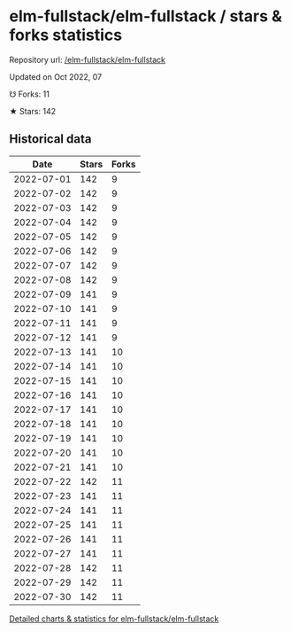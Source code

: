 # elm-fullstack/elm-fullstack / stars & forks statistics

Repository url: [/elm-fullstack/elm-fullstack](https://github.com/elm-fullstack/elm-fullstack)

Updated on Oct 2022, 07

☋ Forks: 11

★ Stars: 142

## Historical data
| Date | Stars | Forks |
|------|-------|-------|
| 2022-07-01 | 142 | 9 | 
| 2022-07-02 | 142 | 9 | 
| 2022-07-03 | 142 | 9 | 
| 2022-07-04 | 142 | 9 | 
| 2022-07-05 | 142 | 9 | 
| 2022-07-06 | 142 | 9 | 
| 2022-07-07 | 142 | 9 | 
| 2022-07-08 | 142 | 9 | 
| 2022-07-09 | 141 | 9 | 
| 2022-07-10 | 141 | 9 | 
| 2022-07-11 | 141 | 9 | 
| 2022-07-12 | 141 | 9 | 
| 2022-07-13 | 141 | 10 | 
| 2022-07-14 | 141 | 10 | 
| 2022-07-15 | 141 | 10 | 
| 2022-07-16 | 141 | 10 | 
| 2022-07-17 | 141 | 10 | 
| 2022-07-18 | 141 | 10 | 
| 2022-07-19 | 141 | 10 | 
| 2022-07-20 | 141 | 10 | 
| 2022-07-21 | 141 | 10 | 
| 2022-07-22 | 142 | 11 | 
| 2022-07-23 | 141 | 11 | 
| 2022-07-24 | 141 | 11 | 
| 2022-07-25 | 141 | 11 | 
| 2022-07-26 | 141 | 11 | 
| 2022-07-27 | 141 | 11 | 
| 2022-07-28 | 142 | 11 | 
| 2022-07-29 | 142 | 11 | 
| 2022-07-30 | 142 | 11 | 


[Detailed charts & statistics for elm-fullstack/elm-fullstack](https://reviewgithub.com/rep/elm-fullstack/elm-fullstack)
